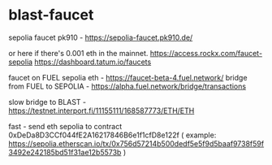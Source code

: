 # blast-faucet

sepolia faucet pk910 - https://sepolia-faucet.pk910.de/

or here if there's 0.001 eth in the mainnet.
https://access.rockx.com/faucet-sepolia
https://dashboard.tatum.io/faucets

faucet on FUEL sepolia eth - https://faucet-beta-4.fuel.network/
bridge from FUEL to SEPOLIA - https://alpha.fuel.network/bridge/transactions

slow bridge to BLAST - https://testnet.interport.fi/11155111/168587773/ETH/ETH

fast - send eth sepolia to contract 0xDeDa8D3CCf044fE2A16217846B6e1f1cfD8e122f ( example: https://sepolia.etherscan.io/tx/0x756d57214b500dedf5e5f9d5baaf9738f59f3492e242185bd51f31ae12b5573b )



